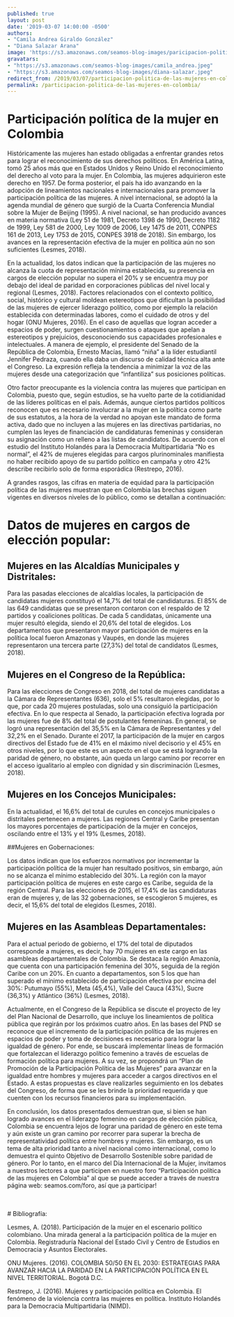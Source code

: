 ```yaml
---
published: true
layout: post
date: '2019-03-07 14:00:00 -0500'
authors:
- "Camila Andrea Giraldo González"
- "Diana Salazar Arana"
image: 'https://s3.amazonaws.com/seamos-blog-images/paricipacion-politica-mujeres.jpeg'
gravatars:
- "https://s3.amazonaws.com/seamos-blog-images/camila_andrea.jpeg"
- "https://s3.amazonaws.com/seamos-blog-images/diana-salazar.jpeg"
redirect_from: /2019/03/07/participacion-politica-de-las-mujeres-en-colombia/
permalink: /participacion-politica-de-las-mujeres-en-colombia/
---
```



# Participación política de la mujer en Colombia

Históricamente las mujeres han estado obligadas a enfrentar grandes retos para lograr el reconocimiento de sus derechos políticos. En América Latina, tomó 25 años más que en Estados Unidos y Reino Unido el reconocimiento del derecho al voto para la mujer. En Colombia, las mujeres adquirieron este derecho en 1957. De forma posterior, el país ha ido avanzando en la adopción de lineamientos nacionales e internacionales para promover la participación política de las mujeres. A nivel internacional, se adoptó la  la agenda mundial de género que surgió de la Cuarta Conferencia Mundial sobre la Mujer de Beijing (1995). A nivel nacional, se han producido avances en materia normativa (Ley 51 de 1981, Decreto 1398 de 1990, Decreto 1182 de 1999, Ley 581 de 2000, Ley 1009 de 2006, Ley 1475 de 2011, CONPES 161 de 2013, Ley 1753 de 2015, CONPES 3918 de 2018). Sin embargo, los avances en la representación efectiva de la mujer en política aún no son suficientes (Lesmes, 2018).

En la actualidad, los datos indican que la participación de las mujeres no alcanza la cuota de representación mínima establecida, su presencia en cargos de elección popular no supera el 20% y se encuentra muy por debajo del ideal de paridad en corporaciones públicas del nivel local y regional (Lesmes, 2018). Factores relacionados con el contexto político, social, histórico y cultural moldean estereotipos que dificultan la posibilidad de las mujeres de ejercer liderazgo político, como por ejemplo la relación establecida con determinadas labores, como el cuidado de otros y del hogar (ONU Mujeres, 2016). En el caso de aquellas que logran acceder a espacios de poder, surgen cuestionamientos o ataques que apelan a estereotipos y prejuicios, desconociendo sus capacidades profesionales e intelectuales. A manera de ejemplo, el presidente del Senado de la República de Colombia, Ernesto Macías, llamó “niña” a la líder estudiantil Jennifer Pedraza, cuando ella daba un discurso de calidad técnica alta ante el Congreso. La expresión refleja la tendencia a minimizar la voz de las mujeres desde una categorización que “infantiliza” sus posiciones políticas.

Otro factor preocupante es la violencia contra las mujeres que participan en Colombia, puesto que, según estudios, se ha vuelto parte de la cotidianidad de las líderes políticas en el país. Además, aunque ciertos partidos políticos reconocen que es necesario involucrar a la mujer en la política como parte de sus estatutos, a la hora de la verdad no apoyan este mandato de forma activa, dado que no incluyen a las mujeres en las directivas partidarias, no cumplen las leyes de financiación de candidaturas femeninas y consideran su asignación como un relleno a las listas de candidatos. De acuerdo con el estudio del Instituto Holandés para la Democracia Multipartidaria “No es normal”, el 42% de mujeres elegidas para cargos plurinominales manifiesta no haber recibido apoyo de su partido político en campaña y otro 42% describe recibirlo solo de forma esporádica (Restrepo, 2016).

A grandes rasgos, las cifras en materia de equidad para la participación política de las mujeres muestran que en Colombia las brechas siguen vigentes en diversos niveles de lo público, como se detallan a continuación:

# Datos de mujeres en cargos de elección popular:

## Mujeres en las Alcaldías Municipales y Distritales:

Para las pasadas elecciones de alcaldías locales, la participación de candidatas mujeres constituyó el 14,7% del total de candidaturas. El 85% de las 649 candidatas que se presentaron contaron con el respaldo de 12 partidos y coaliciones políticas. De cada 5 candidatas, únicamente una mujer resultó elegida, siendo el 20,6% del total de elegidos. Los departamentos que presentaron mayor participación de mujeres en la política local fueron Amazonas y Vaupés, en donde las mujeres representaron una tercera parte (27,3%) del total de candidatos (Lesmes, 2018).

## Mujeres en el Congreso de la República:

Para las elecciones de Congreso en 2018, del total de mujeres candidatas a la Cámara de Representantes (636), solo el 5% resultaron elegidas, por lo que, por cada 20 mujeres postuladas, solo una consiguió la participación efectiva. En lo que respecta al Senado, la participación efectiva lograda por las mujeres fue de 8% del total de postulantes femeninas. En general, se logró una representación del 35,5% en la Cámara de Representantes y del 32,2% en el Senado. Durante el 2017, la participación de la mujer en cargos directivos del Estado fue de 41% en el máximo nivel decisorio y el 45% en otros niveles, por lo que este es un aspecto en el que se está logrando la paridad de género, no obstante, aún queda un largo camino por recorrer en el acceso igualitario al empleo con dignidad y sin discriminación (Lesmes, 2018).

## Mujeres en los Concejos Municipales:

En la actualidad, el 16,6% del total de curules en concejos municipales o distritales pertenecen a mujeres. Las regiones Central y Caribe presentan los mayores porcentajes de participación de la mujer en concejos, oscilando entre el 13% y el 19% (Lesmes, 2018).

##Mujeres en Gobernaciones:

Los datos indican que los esfuerzos normativos por incrementar la participación política de la mujer han resultado positivos, sin embargo, aún no se alcanza el mínimo establecido del 30%. La región con la mayor participación política de mujeres en este cargo es Caribe, seguida de la región Central. Para las elecciones de 2015, el 17,4% de las candidaturas eran de mujeres y, de las 32 gobernaciones, se escogieron 5 mujeres, es decir, el 15,6% del total de elegidos (Lesmes, 2018).

## Mujeres en las Asambleas Departamentales:

Para el actual periodo de gobierno, el 17% del total de diputados corresponde a mujeres, es decir, hay 70 mujeres en este cargo en las asambleas departamentales de Colombia. Se destaca la región Amazonía, que cuenta con una participación femenina del 30%, seguida de la región Caribe con un 20%. En cuanto a departamentos, son 5 los que han superado el mínimo establecido de participación efectiva por encima del 30%: Putumayo (55%), Meta (45,4%), Valle del Cauca (43%), Sucre (36,3%) y Atlántico (36%) (Lesmes, 2018).

Actualmente, en el Congreso de la República se discute el proyecto de ley del Plan Nacional de Desarrollo, que incluye los lineamientos de política pública que regirán por los próximos cuatro años. En las bases del PND se reconoce que el incremento de la participación política de las mujeres en espacios de poder y toma de decisiones es necesario para lograr la igualdad de género. Por ende, se buscará implementar líneas de formación que fortalezcan el liderazgo político femenino a través de escuelas de formación política para mujeres. A su vez, se propondrá un “Plan de Promoción de la Participación Política de las Mujeres” para avanzar en la igualdad entre hombres y mujeres para acceder a cargos directivos en el Estado. A estas propuestas es clave realizarles seguimiento en los debates del Congreso, de forma que se les brinde la prioridad requerida y que cuenten con los recursos financieros para su implementación.

En conclusión, los datos presentados demuestran que, si bien se han logrado avances en el liderazgo femenino en cargos de elección pública, Colombia se encuentra lejos de lograr una paridad de género en este tema y aún existe un gran camino por recorrer para superar la brecha de representatividad política entre hombres y mujeres. Sin embargo, es un tema de alta prioridad tanto a nivel nacional como internacional, como lo demuestra el quinto Objetivo de Desarrollo Sostenible sobre paridad de género. Por lo tanto, en el marco del Día Internacional de la Mujer, invitamos a nuestros lectores a que participen en nuestro foro “Participación política de las mujeres en Colombia” al que se puede acceder a través de nuestra página web: seamos.com/foro, así que ¡a participar!

<br>
<br>
# Bibliografía:

  Lesmes, A. (2018). Participación de la mujer en el escenario político colombiano. Una mirada general a la participación política de la mujer en Colombia. Registraduría Nacional del Estado Civil y Centro de Estudios en Democracia y Asuntos Electorales.

  ONU Mujeres. (2016). COLOMBIA 50/50 EN EL 2030: ESTRATEGIAS PARA AVANZAR HACIA LA PARIDAD EN LA PARTICIPACIÓN POLÍTICA EN EL NIVEL TERRITORIAL. Bogotá D.C.

  Restrepo, J. (2016). Mujeres y participación política en Colombia. El fenómeno de la violencia contra las mujeres en política. Instituto Holandés para la Democracia Multipartidaria (NIMD).
